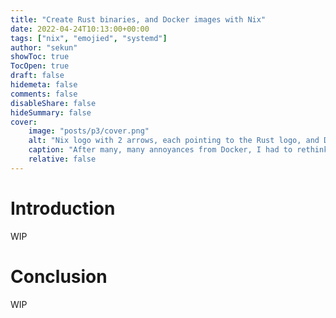 ```yaml
---
title: "Create Rust binaries, and Docker images with Nix"
date: 2022-04-24T10:13:00+00:00
tags: ["nix", "emojied", "systemd"]
author: "sekun"
showToc: true
TocOpen: true
draft: false
hidemeta: false
comments: false
disableShare: false
hideSummary: false
cover:
    image: "posts/p3/cover.png"
    alt: "Nix logo with 2 arrows, each pointing to the Rust logo, and Docker."
    caption: "After many, many annoyances from Docker, I had to rethink using it."
    relative: false
---
```


# Introduction

WIP

# Conclusion

WIP
